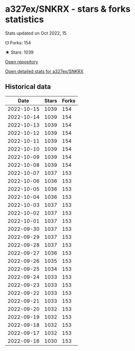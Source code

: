 # a327ex/SNKRX - stars & forks statistics

Stats updated on Oct 2022, 15

☋ Forks: 154

★ Stars: 1039

[Open repository](https://github.com/a327ex/SNKRX)

[Open detailed stats for a327ex/SNKRX](https://reviewgithub.com/rep/a327ex/SNKRX)

## Historical data
| Date | Stars | Forks |
|------|-------|-------|
| 2022-10-15 | 1039 | 154 | 
| 2022-10-14 | 1039 | 154 | 
| 2022-10-13 | 1039 | 154 | 
| 2022-10-12 | 1039 | 154 | 
| 2022-10-11 | 1039 | 154 | 
| 2022-10-10 | 1039 | 154 | 
| 2022-10-09 | 1039 | 154 | 
| 2022-10-08 | 1039 | 154 | 
| 2022-10-07 | 1037 | 153 | 
| 2022-10-06 | 1036 | 153 | 
| 2022-10-05 | 1036 | 153 | 
| 2022-10-04 | 1036 | 153 | 
| 2022-10-03 | 1037 | 153 | 
| 2022-10-02 | 1037 | 153 | 
| 2022-10-01 | 1037 | 153 | 
| 2022-09-30 | 1037 | 153 | 
| 2022-09-29 | 1037 | 153 | 
| 2022-09-28 | 1037 | 153 | 
| 2022-09-27 | 1036 | 153 | 
| 2022-09-26 | 1035 | 153 | 
| 2022-09-25 | 1034 | 153 | 
| 2022-09-24 | 1033 | 153 | 
| 2022-09-23 | 1033 | 153 | 
| 2022-09-22 | 1033 | 153 | 
| 2022-09-21 | 1033 | 153 | 
| 2022-09-20 | 1032 | 153 | 
| 2022-09-19 | 1032 | 153 | 
| 2022-09-18 | 1032 | 153 | 
| 2022-09-17 | 1032 | 153 | 
| 2022-09-16 | 1030 | 153 | 

